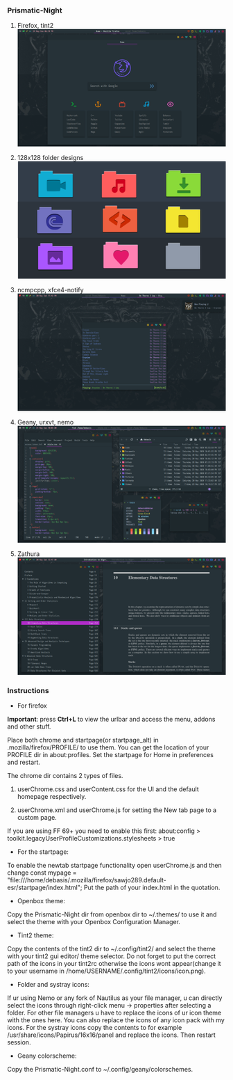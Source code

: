 ### Prismatic-Night

1. Firefox, tint2
![firefox](/screenshots/ff.png)

2. 128x128 folder designs
![folders](/screenshots/folders.png)

3. ncmpcpp, xfce4-notify
![ncmpcpp](/screenshots/ncmpcpp.png)

4. Geany, urxvt, nemo
![all](/screenshots/all.png)

5. Zathura
![zathura](/screenshots/zathura.png)

### Instructions

- For firefox

**Important**: press **Ctrl+L** to view the urlbar and access the menu, addons and other stuff.

Place both chrome and startpage(or startpage_alt) in .mozilla/firefox/PROFILE/ to use them. You can get the location of your PROFILE dir in about:profiles. Set the startpage for Home in preferences and restart.

 The chrome dir contains 2 types of files.

   1. userChrome.css and userContent.css for the UI and the default homepage respectively.

   2. userChrome.xml and userChrome.js for setting the New tab page to a custom page.

If you are using FF 69+ you need to enable this first: about:config > toolkit.legacyUserProfileCustomizations.stylesheets > true

- For the startpage: 

To enable the newtab startpage functionality open userChrome.js and then change const mypage = "file:///home/debasis/.mozilla/firefox/sawjo289.default-esr/startpage/index.html"; Put the path of your index.html in the quotation.

- Openbox theme:

Copy the Prismatic-Night dir from openbox dir to ~/.themes/ to use it and select the theme with your Openbox Configuration Manager.

- Tint2 theme: 

Copy the contents of the tint2 dir to ~/.config/tint2/ and select the theme with your tint2 gui editor/ theme selector. Do not forget to put the correct path of the icons in your tint2rc otherwise the icons wont appear(change it to your username in /home/USERNAME/.config/tint2/icons/icon.png).

- Folder and systray icons:

If ur using Nemo or any fork of Nautilus as your file manager, u can directly select the icons through right-click menu -> properties after selecting a folder. For other file managers u have to replace the icons of ur icon theme with the ones here. You can also replace the icons of any icon pack with my icons. For the systray icons copy the contents to for example /usr/share/icons/Papirus/16x16/panel and replace the icons. Then restart session.

- Geany colorscheme:

Copy the Prismatic-Night.conf to ~/.config/geany/colorschemes.
